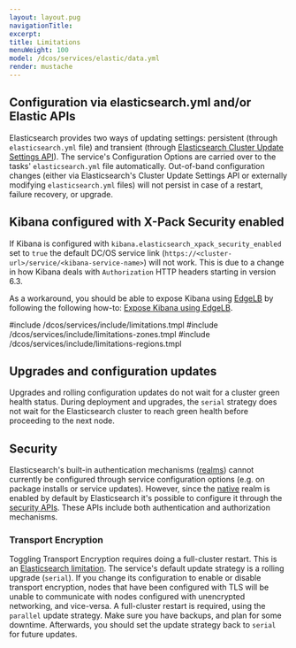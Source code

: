 ```yaml
---
layout: layout.pug
navigationTitle:
excerpt:
title: Limitations
menuWeight: 100
model: /dcos/services/elastic/data.yml
render: mustache
---
```


## Configuration via elasticsearch.yml and/or Elastic APIs

Elasticsearch provides two ways of updating settings: persistent (through `elasticsearch.yml` file) and transient (through [Elasticsearch Cluster Update Settings API](https://www.elastic.co/guide/en/elasticsearch/reference/current/cluster-update-settings.html)). The service's Configuration Options are carried over to the tasks' `elasticsearch.yml` file automatically. Out-of-band configuration changes (either via Elasticsearch's Cluster Update Settings API or externally modifying `elasticsearch.yml` files) will not persist in case of a restart, failure recovery, or upgrade.

## Kibana configured with X-Pack Security enabled

If Kibana is configured with `kibana.elasticsearch_xpack_security_enabled` set to `true` the default DC/OS service link (`https://<cluster-url>/service/<kibana-service-name>`) will not work. This is due to a change in how Kibana deals with `Authorization` HTTP headers starting in version 6.3.

As a workaround, you should be able to expose Kibana using [EdgeLB](https://docs.mesosphere.com/services/edge-lb/) by following the following how-to: [Expose Kibana using EdgeLB](/services/elastic/2.5.0-6.3.2/how-to-guides#expose-kibana-using-edgelb).

#include /dcos/services/include/limitations.tmpl
#include /dcos/services/include/limitations-zones.tmpl
#include /dcos/services/include/limitations-regions.tmpl

## Upgrades and configuration updates

Upgrades and rolling configuration updates do not wait for a cluster green health status. During deployment and upgrades, the `serial` strategy does not wait for the Elasticsearch cluster to reach green health before proceeding to the next node.

## Security

Elasticsearch's built-in authentication mechanisms ([realms](https://www.elastic.co/guide/en/elastic-stack-overview/6.6/setting-up-authentication.html)) cannot currently be configured through service configuration options (e.g. on package installs or service updates). However, since the [native](https://www.elastic.co/guide/en/elasticsearch/reference/6.6/configuring-native-realm.html) realm is enabled by default by Elasticsearch it's possible to configure it through the [security APIs](https://www.elastic.co/guide/en/elasticsearch/reference/6.6/security-api.html). These APIs include both authentication and authorization mechanisms.

### Transport Encryption

Toggling Transport Encryption requires doing a full-cluster restart. This is an [Elasticsearch limitation](https://www.elastic.co/guide/en/elasticsearch/reference/current/configuring-tls.html). The service's default update strategy is a rolling upgrade (`serial`). If you change its configuration to enable or disable transport encryption, nodes that have been configured with TLS will be unable to communicate with nodes configured with unencrypted networking, and vice-versa. A full-cluster restart is required, using the `parallel` update strategy. Make sure you have backups, and plan for some downtime. Afterwards, you should set the update strategy back to `serial` for future updates.

